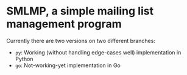 # SMLMP, a simple mailing list management program

Currently there are two versions on two different branches:
* `py`: Working (without handling edge-cases well) implementation in Python
* `go`: Not-working-yet implementation in Go
